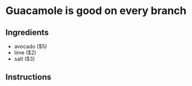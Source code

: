 # Guacamole is good on every branch
## Ingredients
* avocado ($5)
* lime ($2)
* salt ($3)
## Instructions

